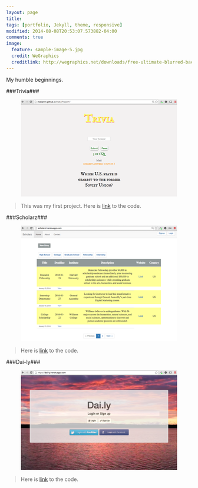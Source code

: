 ```yaml
---
layout: page
title:
tags: [portfolio, Jekyll, theme, responsive]
modified: 2014-08-08T20:53:07.573882-04:00
comments: true
image:
  feature: sample-image-5.jpg
  credit: WeGraphics
  creditlink: http://wegraphics.net/downloads/free-ultimate-blurred-background-pack/
---
```


My humble beginnings.

###Trivia###

<figure>
	<a href="http://matiamin.github.io/mati_Project1"><img src="/images/trivia.png"></a>
  <figcaption><a href="http://www.flickr.com/photos/80901381@N04/7758832526/" title="trivia game first project"></a></figcaption>
  </figure>

> This was my first project. Here is <a href="https://github.com/matiamin/mati_Project1">link</a> to the code.

###Scholarz###
<figure>
  <a href="http://scholarz.herokuapp.com/"><img src="/images/scholarz.png"></a>
  <figcaption><a href="http://www.flickr.com/photos/80901381@N04/7758832526/" title="Scholarz second project"></a></figcaption>
</figure>

>Here is <a href="https://github.com/matiamin/mati_Project2">link</a> to the code.

###Dai-ly###
<figure>
	<a href="http://dai-ly.herokuapp.com/"><img src="/images/daily.png"></a>
	<figcaption><a href="http://www.flickr.com/photos/80901381@N04/7758832526/" title="news dashboard third group project"></a></figcaption>
</figure>

>Here is <a href="https://github.com/matiamin/news_dashboard">link</a> to the code.





<!-- ## Minimal Mistakes is all about:

* Responsive templates. Looking good on mobile, tablet, and desktop.
* Gracefully degrading in older browsers. Compatible with Internet Explorer 8+ and all modern browsers.
* Minimal embellishments -- content first.
* Optional large feature images for posts and pages.
* Simple and clear permalink structure.
* [Custom 404 page](http://mmistakes.github.io/minimal-mistakes/404.html) to get you started.
* Support for Disqus Comments -->

<!-- RESUME
<h3><a href="resume.pdf">Resume</a><h3> -->


<!-- <a markdown="0" href="{{ site.url }}/theme-setup" class="btn">Install Minimal Mistakes Theme</a> -->
